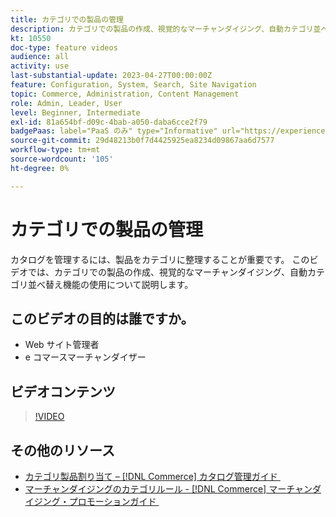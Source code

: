 ```yaml
---
title: カテゴリでの製品の管理
description: カテゴリでの製品の作成、視覚的なマーチャンダイジング、自動カテゴリ並べ替え機能の使用について説明します。
kt: 10550
doc-type: feature videos
audience: all
activity: use
last-substantial-update: 2023-04-27T00:00:00Z
feature: Configuration, System, Search, Site Navigation
topic: Commerce, Administration, Content Management
role: Admin, Leader, User
level: Beginner, Intermediate
exl-id: 81a654bf-d09c-4bab-a050-daba6cce2f79
badgePaas: label="PaaS のみ" type="Informative" url="https://experienceleague.adobe.com/ja/docs/commerce/user-guides/product-solutions" tooltip="Adobe Commerce on Cloud プロジェクト（Adobeが管理する PaaS インフラストラクチャ）およびオンプレミスプロジェクトにのみ適用されます。"
source-git-commit: 29d48213b0f7d4425925ea8234d09867aa6d7577
workflow-type: tm+mt
source-wordcount: '105'
ht-degree: 0%

---
```


# カテゴリでの製品の管理

カタログを管理するには、製品をカテゴリに整理することが重要です。 このビデオでは、カテゴリでの製品の作成、視覚的なマーチャンダイジング、自動カテゴリ並べ替え機能の使用について説明します。

## このビデオの目的は誰ですか。

- Web サイト管理者
- e コマースマーチャンダイザー

## ビデオコンテンツ

>[!VIDEO](https://video.tv.adobe.com/v/3410181?quality=12&learn=on&captions=jpn)

## その他のリソース

- [&#x200B; カテゴリ製品割り当て –  [!DNL Commerce]  カタログ管理ガイド &#x200B;](https://experienceleague.adobe.com/docs/commerce-admin/catalog/categories/products-in-category/categories-product-assignments.html?lang=ja)
- [&#x200B; マーチャンダイジングのカテゴリルール - [!DNL Commerce]  マーチャンダイジング・プロモーションガイド &#x200B;](https://experienceleague.adobe.com/docs/commerce-admin/marketing/merchandising/visual-merch/category-product-rules.html?lang=ja)

